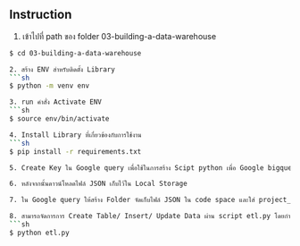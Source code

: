 ## Instruction
1. เข้าไปที่ path ของ folder 03-building-a-data-warehouse
```sh
$ cd 03-building-a-data-warehouse

2. สร้าง ENV สำหรับติดตั้ง Library
```sh
$ python -m venv env 

3. run คำสั่ง Activate ENV
```sh
$ source env/bin/activate

4. Install Library ที่เกี่ยวข้องกับการใช้งาน
```sh
$ pip install -r requirements.txt

5. Create Key ใน Google query เพื่อใช้ในการสร้าง Scipt python เพื่อ Google bigquery ได้

6. หลังจากนั้นดาวน์โหลดไฟล์ JSON เก็บไว้ใน Local Storage

7. ใน Google query ให้สร้าง Folder จัดเก็บไฟล์ JSON ใน code space และใส่ project_id ที่มาจาก project name บน Bigquery 

8. สามารถจัดการการ Create Table/ Insert/ Update Data ผ่าน script etl.py โดยกำหนด file_path = github_detail.csv และ ใช้ข้อมูล github_events_01.json
```sh
$ python etl.py
